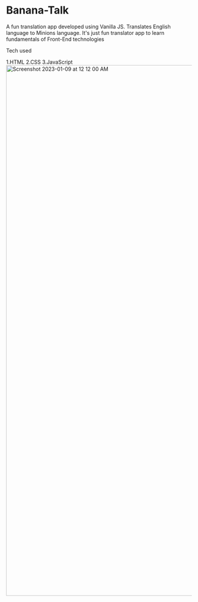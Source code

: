 # Banana-Talk
 
 A fun translation app developed using Vanilla JS. Translates English language to Minions language.
 It's just fun translator app to learn fundamentals of Front-End technologies

Tech used

1.HTML
2.CSS
3.JavaScript
<img width="1440" alt="Screenshot 2023-01-09 at 12 12 00 AM" src="https://user-images.githubusercontent.com/120501849/211213576-fcb91915-f843-4b88-90e5-66d775c4d00b.png">
